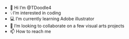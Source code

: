 - 👋 Hi I’m @TDoodle4
- 💡I’m interested in coding 
- 💻 I’m currently learning Adobe illustrator 
- 💞️ I’m looking to collaborate on a few visual arts projects
- 📫 How to reach me 

<!---
TDoodle4/TDoodle4 is a ✨ special ✨ repository because its `README.md` (this file) appears on your GitHub profile.
You can click the Preview link to take a look at your changes.
--->
